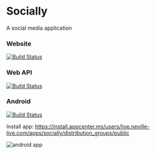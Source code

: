 # Socially
A social media application

### Website
[![Build Status](https://dev.azure.com/nevillenazerane/publishes/_apis/build/status/socially/Socially%20Website?repoName=neville-nazerane%2FSocially&branchName=master)](https://dev.azure.com/nevillenazerane/publishes/_build/latest?definitionId=62&repoName=neville-nazerane%2FSocially&branchName=master)

### Web API
[![Build Status](https://dev.azure.com/nevillenazerane/publishes/_apis/build/status/socially/Socially%20Web%20API?repoName=neville-nazerane%2FSocially&branchName=refs%2Fpull%2F2%2Fmerge)](https://dev.azure.com/nevillenazerane/publishes/_build/latest?definitionId=35&repoName=neville-nazerane%2FSocially&branchName=refs%2Fpull%2F2%2Fmerge)

### Android

[![Build Status](https://dev.azure.com/nevillenazerane/publishes/_apis/build/status/socially/Socially%20-%20Android?branchName=master)](https://dev.azure.com/nevillenazerane/publishes/_build/latest?definitionId=39&branchName=master)

Install app:
https://install.appcenter.ms/users/live.neville-live.com/apps/socially/distribution_groups/public

![android app](https://api.qrserver.com/v1/create-qr-code/?size=75x75&data=https://install.appcenter.ms/users/live.neville-live.com/apps/socially/distribution_groups/public)
